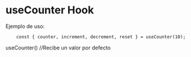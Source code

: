 # useCounter Hook

Ejemplo de uso:
```
    const { counter, increment, decrement, reset } = useCounter(10);
```


useCounter() //Recibe un valor por defecto
